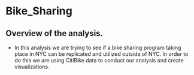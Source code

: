 # Bike_Sharing
## Overview of the analysis.
  * In this analysis we are trying to see if a bike sharing program taking place in NYC can be replicated and utilized outside of NYC. In order to do this we are using CitiBike data to conduct our analysis and create visualizations. 
